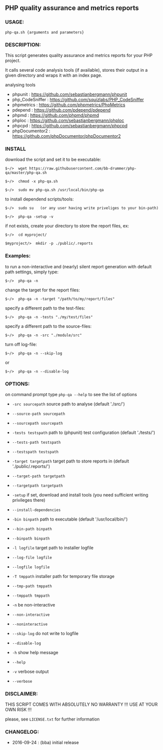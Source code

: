 ## PHP quality assurance and metrics reports




### USAGE: 

`php-qa.sh {arguments and parameters}`
   



### DESCRIPTION:

This script generates quality assurance and metrics reports for your PHP project.


It calls several code analysis tools (if available), stores their output in a given directory and wraps it with an index page.


analysing tools

*   phpunit : https://github.com/sebastianbergmann/phpunit
*   php_CodeSniffer : https://github.com/squizlabs/PHP_CodeSniffer
*   phpmetrics : https://github.com/phpmetrics/PhpMetrics
*   pdepend : https://github.com/pdepend/pdepend
*   phpmd : https://github.com/phpmd/phpmd
*   phploc : https://github.com/sebastianbergmann/phploc
*   phpcpd : https://github.com/sebastianbergmann/phpcpd
*   phpDocumentor2 : https://github.com/phpDocumentor/phpDocumentor2




### INSTALL

download the script and set it to be executable:


	$~/>  wget https://raw.githubusercontent.com/bb-drummer/php-qa/master/php-qa.sh

	$~/>  chmod -x php-qa.sh

	$~/>  sudo mv php-qa.sh /usr/local/bin/php-qa


to install dependend scripts/tools:


    $~/>  sudo su   (or any user having write priveliges to your bin-path)

    $~/>  php-qa -setup -v


if not exists, create your directory to store the report files, ex:


	$~/>  cd myproject/

	$myproject/>  mkdir -p ./public/.reports




### Examples:

to run a non-interactive and (nearly) silent report generation with default path settings, simply type:


	$~/>  php-qa -n


change the target for the report files:


	$~/>  php-qa -n -target "/path/to/my/report/files"


specify a different path to the test-files:


	$~/>  php-qa -n -tests "./my/test/files"


specify a different path to the source-files:


	$~/>  php-qa -n -src "./module/src"


turn off log-file:


	$~/>  php-qa -n --skip-log

or

	$~/>  php-qa -n --disable-log




### OPTIONS:

on command prompt type `php-qa --help` to see the list of options


*	`-src sourcepath`    source path to analyse (default './src/')
*	`--source-path sourcepath`
*	`--sourcepath sourcepath`


*	`-tests testspath`    path to (phpunit) test configuration (default './tests/')
*	`--tests-path testspath`
*	`--testspath testspath`


*	`-target targetpath`    target path to store reports in (default './public/.reports/')
*	`--target-path targetpath`
*	`--targetpath targetpath`


*	`-setup`    if set, download and install tools (you need sufficient writing privileges there)
*	`--install-dependencies`
*	`-bin binpath`    path to executable (default '/usr/local/bin/')
*	`--bin-path binpath`
*	`--binpath binpath`


*	`-l logfile`    target path to installer logfile
*	`--log-file logfile`
*	`--logfile logfile`
*	`-T tmppath`    installer path for temporary file storage
*	`--tmp-path tmppath`
*	`--tmppath tmppath`


*	`-n`    be non-interactive
*	`--non-interactive`
*	`--noninteractive`


*	`--skip-log`    do not write to logfile
*	`--disable-log`
*	`-h`    show help message
*	`--help`
*	`-v`    verbose output
*	`--verbose`




### DISCLAIMER:

THIS SCRIPT COMES WITH ABSOLUTELY NO WARRANTY !!! USE AT YOUR OWN RISK !!!

please, see `LICENSE.txt` for further information




### CHANGELOG:

-	2016-09-24     : (bba) initial release 




